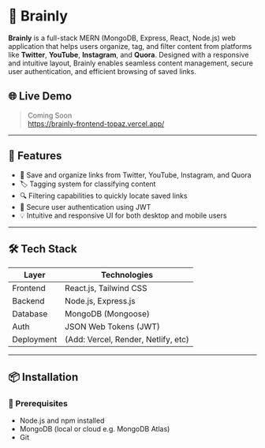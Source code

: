 # 🧠 Brainly

**Brainly** is a full-stack MERN (MongoDB, Express, React, Node.js) web application that helps users organize, tag, and filter content from platforms like **Twitter**, **YouTube**, **Instagram**, and **Quora**. Designed with a responsive and intuitive layout, Brainly enables seamless content management, secure user authentication, and efficient browsing of saved links.

## 🌐 Live Demo

> Coming Soon  
https://brainly-frontend-topaz.vercel.app/

---

## 🚀 Features

- 📌 Save and organize links from Twitter, YouTube, Instagram, and Quora
- 🏷️ Tagging system for classifying content
- 🔍 Filtering capabilities to quickly locate saved links
- 🔐 Secure user authentication using JWT
- 💡 Intuitive and responsive UI for both desktop and mobile users

---

## 🛠️ Tech Stack

| Layer        | Technologies                        |
|--------------|-------------------------------------|
| Frontend     | React.js, Tailwind CSS              |
| Backend      | Node.js, Express.js                 |
| Database     | MongoDB (Mongoose)                  |
| Auth         | JSON Web Tokens (JWT)               |
| Deployment   | (Add: Vercel, Render, Netlify, etc) |

---


## 📦 Installation

### 🧾 Prerequisites

- Node.js and npm installed
- MongoDB (local or cloud e.g. MongoDB Atlas)
- Git





   
